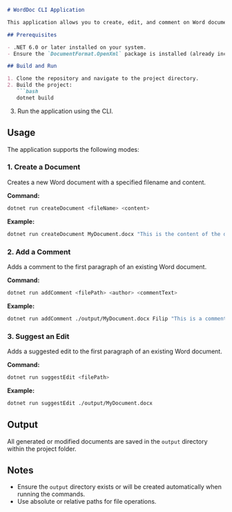 ```markdown
# WordDoc CLI Application

This application allows you to create, edit, and comment on Word documents using the command line.

## Prerequisites

- .NET 6.0 or later installed on your system.
- Ensure the `DocumentFormat.OpenXml` package is installed (already included in the project).

## Build and Run

1. Clone the repository and navigate to the project directory.
2. Build the project:
   ```bash
   dotnet build
   ```
3. Run the application using the CLI.

## Usage

The application supports the following modes:

### 1. Create a Document
Creates a new Word document with a specified filename and content.

**Command:**
```bash
dotnet run createDocument <fileName> <content>
```

**Example:**
```bash
dotnet run createDocument MyDocument.docx "This is the content of the document."
```

### 2. Add a Comment
Adds a comment to the first paragraph of an existing Word document.

**Command:**
```bash
dotnet run addComment <filePath> <author> <commentText>
```

**Example:**
```bash
dotnet run addComment ./output/MyDocument.docx Filip "This is a comment!"
```

### 3. Suggest an Edit
Adds a suggested edit to the first paragraph of an existing Word document.

**Command:**
```bash
dotnet run suggestEdit <filePath>
```

**Example:**
```bash
dotnet run suggestEdit ./output/MyDocument.docx
```

## Output
All generated or modified documents are saved in the `output` directory within the project folder.

## Notes
- Ensure the `output` directory exists or will be created automatically when running the commands.
- Use absolute or relative paths for file operations.
```